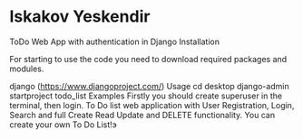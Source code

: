 # Iskakov Yeskendir
ToDo Web App with authentication in Django
Installation

For starting to use the code you need to download required packages and modules.


django (https://www.djangoproject.com/)
Usage
cd desktop
django-admin startproject todo_list
Examples
Firstly you should create superuser in the terminal, then login. To Do list web application with User Registration, Login, Search and full Create Read Update and DELETE functionality. You can create your own To Do List!э
